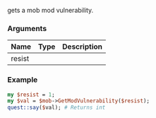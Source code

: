 gets a mob mod vulnerability.
### Arguments
**Name**|**Type**|**Description**
:---|:---|:---
resist||

### Example

```perl
my $resist = 1;
my $val = $mob->GetModVulnerability($resist);
quest::say($val); # Returns int
```